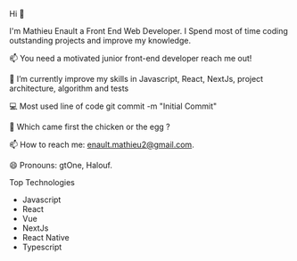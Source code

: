 Hi 👋

I'm Mathieu Enault a Front End Web Developer. I Spend most of time coding outstanding projects and improve my knowledge.

📫 You need a motivated junior front-end developer reach me out!

🔭 I’m currently improve my skills in Javascript, React, NextJs, project architecture, algorithm and tests

💻 Most used line of code git commit -m "Initial Commit"

🤔 Which came first the chicken or the egg ?

📫 How to reach me: enault.mathieu2@gmail.com.

😄 Pronouns: gtOne, Halouf.

Top Technologies
- Javascript 
- React
- Vue 
- NextJs
- React Native
- Typescript 
